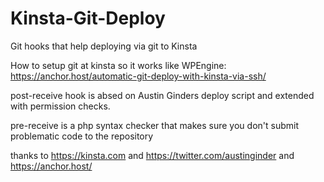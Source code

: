 # Kinsta-Git-Deploy
Git hooks that help deploying via git to Kinsta

How to setup git at kinsta so it works like WPEngine: https://anchor.host/automatic-git-deploy-with-kinsta-via-ssh/

post-receive hook is absed on Austin Ginders deploy script and extended with permission checks.

pre-receive is a php syntax checker that makes sure you don't submit problematic code to the repository

thanks to https://kinsta.com and https://twitter.com/austinginder and https://anchor.host/
